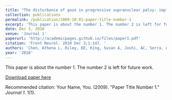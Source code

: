 ```yaml
---
title: "The disturbance of gaze in progressive supranuclear palsy: implications for pathogenesis."
collection: publications
permalink: /publication/2009-10-01-paper-title-number-1
excerpt: 'This paper is about the number 1. The number 2 is left for future work.'
date: Dec 3, 2010
venue: 'Journal 1'
paperurl: 'http://academicpages.github.io/files/paper1.pdf'
citation: 'Front Neurol. 2010 Dec 3;1:147. '
authors: 'Chen, Athena L, Riley, DE, King, Susan A, Joshi, AC, Serra, Alessandro, Liao, K, Cohen, ML, Otero-Millan, Jorge, Martinez-Conde, Susana, Strupp, Michael, Leigh, R John'
year: '2010'
---
```

This paper is about the number 1. The number 2 is left for future work.

[Download paper here](http://academicpages.github.io/files/paper1.pdf)

Recommended citation: Your Name, You. (2009). "Paper Title Number 1." <i>Journal 1</i>. 1(1).
